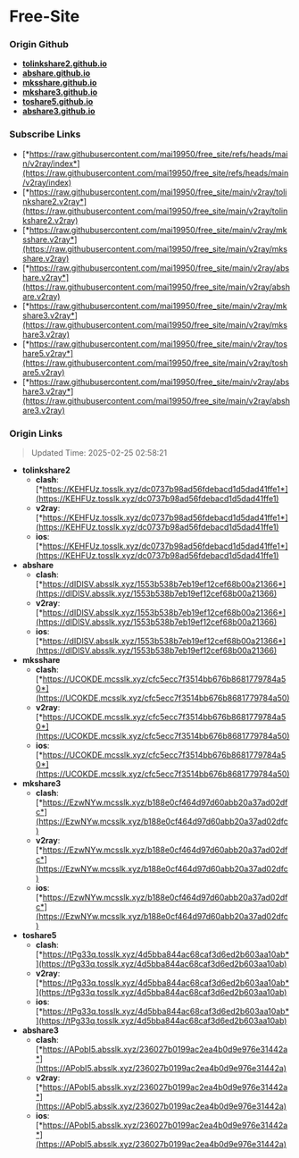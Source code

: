 # Free-Site

### Origin Github

- [**tolinkshare2.github.io**](https://github.com/tolinkshare2/tolinkshare2.github.io)
- [**abshare.github.io**](https://github.com/abshare/abshare.github.io)
- [**mksshare.github.io**](https://github.com/mksshare/mksshare.github.io)
- [**mkshare3.github.io**](https://github.com/mkshare3/mkshare3.github.io)
- [**toshare5.github.io**](https://github.com/toshare5/toshare5.github.io)
- [**abshare3.github.io**](https://github.com/abshare3/abshare3.github.io)

### Subscribe Links

- [*https://raw.githubusercontent.com/mai19950/free_site/refs/heads/main/v2ray/index*](https://raw.githubusercontent.com/mai19950/free_site/refs/heads/main/v2ray/index)
- [*https://raw.githubusercontent.com/mai19950/free_site/main/v2ray/tolinkshare2.v2ray*](https://raw.githubusercontent.com/mai19950/free_site/main/v2ray/tolinkshare2.v2ray)
- [*https://raw.githubusercontent.com/mai19950/free_site/main/v2ray/mksshare.v2ray*](https://raw.githubusercontent.com/mai19950/free_site/main/v2ray/mksshare.v2ray)
- [*https://raw.githubusercontent.com/mai19950/free_site/main/v2ray/abshare.v2ray*](https://raw.githubusercontent.com/mai19950/free_site/main/v2ray/abshare.v2ray)
- [*https://raw.githubusercontent.com/mai19950/free_site/main/v2ray/mkshare3.v2ray*](https://raw.githubusercontent.com/mai19950/free_site/main/v2ray/mkshare3.v2ray)
- [*https://raw.githubusercontent.com/mai19950/free_site/main/v2ray/toshare5.v2ray*](https://raw.githubusercontent.com/mai19950/free_site/main/v2ray/toshare5.v2ray)
- [*https://raw.githubusercontent.com/mai19950/free_site/main/v2ray/abshare3.v2ray*](https://raw.githubusercontent.com/mai19950/free_site/main/v2ray/abshare3.v2ray)

### Origin Links

> Updated Time: 2025-02-25 02:58:21

- **tolinkshare2**
  - **clash**: [*https://KEHFUz.tosslk.xyz/dc0737b98ad56fdebacd1d5dad41ffe1*](https://KEHFUz.tosslk.xyz/dc0737b98ad56fdebacd1d5dad41ffe1)
  - **v2ray**: [*https://KEHFUz.tosslk.xyz/dc0737b98ad56fdebacd1d5dad41ffe1*](https://KEHFUz.tosslk.xyz/dc0737b98ad56fdebacd1d5dad41ffe1)
  - **ios**: [*https://KEHFUz.tosslk.xyz/dc0737b98ad56fdebacd1d5dad41ffe1*](https://KEHFUz.tosslk.xyz/dc0737b98ad56fdebacd1d5dad41ffe1)
- **abshare**
  - **clash**: [*https://dIDlSV.absslk.xyz/1553b538b7eb19ef12cef68b00a21366*](https://dIDlSV.absslk.xyz/1553b538b7eb19ef12cef68b00a21366)
  - **v2ray**: [*https://dIDlSV.absslk.xyz/1553b538b7eb19ef12cef68b00a21366*](https://dIDlSV.absslk.xyz/1553b538b7eb19ef12cef68b00a21366)
  - **ios**: [*https://dIDlSV.absslk.xyz/1553b538b7eb19ef12cef68b00a21366*](https://dIDlSV.absslk.xyz/1553b538b7eb19ef12cef68b00a21366)
- **mksshare**
  - **clash**: [*https://UCOKDE.mcsslk.xyz/cfc5ecc7f3514bb676b8681779784a50*](https://UCOKDE.mcsslk.xyz/cfc5ecc7f3514bb676b8681779784a50)
  - **v2ray**: [*https://UCOKDE.mcsslk.xyz/cfc5ecc7f3514bb676b8681779784a50*](https://UCOKDE.mcsslk.xyz/cfc5ecc7f3514bb676b8681779784a50)
  - **ios**: [*https://UCOKDE.mcsslk.xyz/cfc5ecc7f3514bb676b8681779784a50*](https://UCOKDE.mcsslk.xyz/cfc5ecc7f3514bb676b8681779784a50)
- **mkshare3**
  - **clash**: [*https://EzwNYw.mcsslk.xyz/b188e0cf464d97d60abb20a37ad02dfc*](https://EzwNYw.mcsslk.xyz/b188e0cf464d97d60abb20a37ad02dfc)
  - **v2ray**: [*https://EzwNYw.mcsslk.xyz/b188e0cf464d97d60abb20a37ad02dfc*](https://EzwNYw.mcsslk.xyz/b188e0cf464d97d60abb20a37ad02dfc)
  - **ios**: [*https://EzwNYw.mcsslk.xyz/b188e0cf464d97d60abb20a37ad02dfc*](https://EzwNYw.mcsslk.xyz/b188e0cf464d97d60abb20a37ad02dfc)
- **toshare5**
  - **clash**: [*https://tPg33q.tosslk.xyz/4d5bba844ac68caf3d6ed2b603aa10ab*](https://tPg33q.tosslk.xyz/4d5bba844ac68caf3d6ed2b603aa10ab)
  - **v2ray**: [*https://tPg33q.tosslk.xyz/4d5bba844ac68caf3d6ed2b603aa10ab*](https://tPg33q.tosslk.xyz/4d5bba844ac68caf3d6ed2b603aa10ab)
  - **ios**: [*https://tPg33q.tosslk.xyz/4d5bba844ac68caf3d6ed2b603aa10ab*](https://tPg33q.tosslk.xyz/4d5bba844ac68caf3d6ed2b603aa10ab)
- **abshare3**
  - **clash**: [*https://APobI5.absslk.xyz/236027b0199ac2ea4b0d9e976e31442a*](https://APobI5.absslk.xyz/236027b0199ac2ea4b0d9e976e31442a)
  - **v2ray**: [*https://APobI5.absslk.xyz/236027b0199ac2ea4b0d9e976e31442a*](https://APobI5.absslk.xyz/236027b0199ac2ea4b0d9e976e31442a)
  - **ios**: [*https://APobI5.absslk.xyz/236027b0199ac2ea4b0d9e976e31442a*](https://APobI5.absslk.xyz/236027b0199ac2ea4b0d9e976e31442a)
